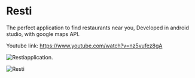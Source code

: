 # Resti
The perfect application to find restaurants near you,
Developed in android studio, with google maps API.


Youtube link: https://www.youtube.com/watch?v=nz5vufez8gA

![Restiapplication](https://i.makeagif.com/media/7-05-2021/pWwLdu.gif).


![Resti](https://i.makeagif.com/media/7-05-2021/uPN8Pj.gif)

